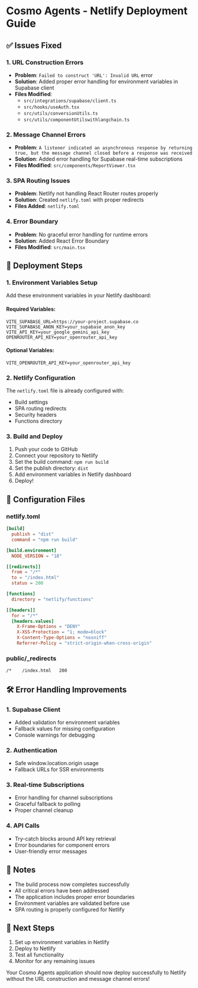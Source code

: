# Cosmo Agents - Netlify Deployment Guide

## ✅ Issues Fixed

### 1. URL Construction Errors
- **Problem**: `Failed to construct 'URL': Invalid URL` error
- **Solution**: Added proper error handling for environment variables in Supabase client
- **Files Modified**: 
  - `src/integrations/supabase/client.ts`
  - `src/hooks/useAuth.tsx`
  - `src/utils/conversionUtils.ts`
  - `src/utils/componentUtilswithlangchain.ts`

### 2. Message Channel Errors
- **Problem**: `A listener indicated an asynchronous response by returning true, but the message channel closed before a response was received`
- **Solution**: Added error handling for Supabase real-time subscriptions
- **Files Modified**: `src/components/ReportViewer.tsx`

### 3. SPA Routing Issues
- **Problem**: Netlify not handling React Router routes properly
- **Solution**: Created `netlify.toml` with proper redirects
- **Files Added**: `netlify.toml`

### 4. Error Boundary
- **Problem**: No graceful error handling for runtime errors
- **Solution**: Added React Error Boundary
- **Files Modified**: `src/main.tsx`

## 🚀 Deployment Steps

### 1. Environment Variables Setup

Add these environment variables in your Netlify dashboard:

#### Required Variables:
```
VITE_SUPABASE_URL=https://your-project.supabase.co
VITE_SUPABASE_ANON_KEY=your_supabase_anon_key
VITE_API_KEY=your_google_gemini_api_key
OPENROUTER_API_KEY=your_openrouter_api_key
```

#### Optional Variables:
```
VITE_OPENROUTER_API_KEY=your_openrouter_api_key
```

### 2. Netlify Configuration

The `netlify.toml` file is already configured with:
- Build settings
- SPA routing redirects
- Security headers
- Functions directory

### 3. Build and Deploy

1. Push your code to GitHub
2. Connect your repository to Netlify
3. Set the build command: `npm run build`
4. Set the publish directory: `dist`
5. Add environment variables in Netlify dashboard
6. Deploy!

## 🔧 Configuration Files

### netlify.toml
```toml
[build]
  publish = "dist"
  command = "npm run build"

[build.environment]
  NODE_VERSION = "18"

[[redirects]]
  from = "/*"
  to = "/index.html"
  status = 200

[functions]
  directory = "netlify/functions"

[[headers]]
  for = "/*"
  [headers.values]
    X-Frame-Options = "DENY"
    X-XSS-Protection = "1; mode=block"
    X-Content-Type-Options = "nosniff"
    Referrer-Policy = "strict-origin-when-cross-origin"
```

### public/_redirects
```
/*    /index.html   200
```

## 🛠️ Error Handling Improvements

### 1. Supabase Client
- Added validation for environment variables
- Fallback values for missing configuration
- Console warnings for debugging

### 2. Authentication
- Safe window.location.origin usage
- Fallback URLs for SSR environments

### 3. Real-time Subscriptions
- Error handling for channel subscriptions
- Graceful fallback to polling
- Proper channel cleanup

### 4. API Calls
- Try-catch blocks around API key retrieval
- Error boundaries for component errors
- User-friendly error messages

## 📝 Notes

- The build process now completes successfully
- All critical errors have been addressed
- The application includes proper error boundaries
- Environment variables are validated before use
- SPA routing is properly configured for Netlify

## 🎯 Next Steps

1. Set up environment variables in Netlify
2. Deploy to Netlify
3. Test all functionality
4. Monitor for any remaining issues

Your Cosmo Agents application should now deploy successfully to Netlify without the URL construction and message channel errors! 